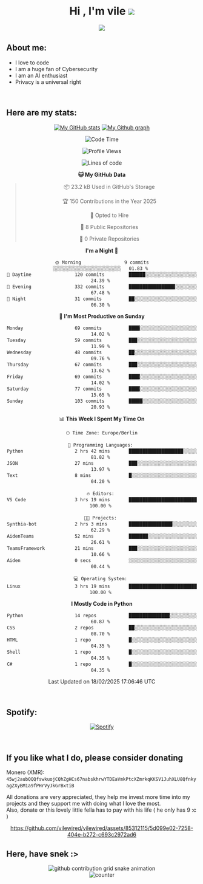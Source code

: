 <h1 align="center">Hi , I'm vile <img src="https://media.giphy.com/media/hvRJCLFzcasrR4ia7z/giphy.gif" width="35"></h1>
<p align="center">
  <a href="https://github.com/viledissociation"><img src="https://readme-typing-svg.demolab.com?font=Roboto+Mono&weight=300&size=28&duration=4000&pause=100&color=C109F7&center=true&vCenter=true&width=580&height=127&lines=I'm+a+programmer;I'm+an+AI+enthusiast;I'm+a+big+fan+of+Neural+Networks;I'm+interested+in+Computer+Science;I+love+Cybersecurity;By+the+way+I+use+Arch+%F0%9F%92%80"></a>
</p>

## About me:

- I love to code
- I am a huge fan of Cybersecurity
- I am an AI enthusiast
- Privacy is a universal right

<br>

## Here are my stats:

<div align="center">
    
 [![My GitHub stats](https://github-readme-stats.vercel.app/api?username=vilewired&count_private=true&show_icons=true&theme=radical)](https://github.com/vilewired)
 [![My Github graph](http://github-profile-summary-cards.vercel.app/api/cards/profile-details?username=vilewired&theme=radical)](https://github.com/vilewired)

<!--START_SECTION:waka-->
![Code Time](http://img.shields.io/badge/Code%20Time-413%20hrs%2048%20mins-blue)

![Profile Views](http://img.shields.io/badge/Profile%20Views-3-blue)

![Lines of code](https://img.shields.io/badge/From%20Hello%20World%20I%27ve%20Written-57.0%20thousand%20lines%20of%20code-blue)

**🐱 My GitHub Data** 

> 📦 23.2 kB Used in GitHub's Storage 
 > 
> 🏆 150 Contributions in the Year 2025
 > 
> 💼 Opted to Hire
 > 
> 📜 8 Public Repositories 
 > 
> 🔑 0 Private Repositories 
 > 
**I'm a Night 🦉** 

```text
🌞 Morning                9 commits           ░░░░░░░░░░░░░░░░░░░░░░░░░   01.83 % 
🌆 Daytime                120 commits         ██████░░░░░░░░░░░░░░░░░░░   24.39 % 
🌃 Evening                332 commits         █████████████████░░░░░░░░   67.48 % 
🌙 Night                  31 commits          ██░░░░░░░░░░░░░░░░░░░░░░░   06.30 % 
```
📅 **I'm Most Productive on Sunday** 

```text
Monday                   69 commits          ████░░░░░░░░░░░░░░░░░░░░░   14.02 % 
Tuesday                  59 commits          ███░░░░░░░░░░░░░░░░░░░░░░   11.99 % 
Wednesday                48 commits          ██░░░░░░░░░░░░░░░░░░░░░░░   09.76 % 
Thursday                 67 commits          ███░░░░░░░░░░░░░░░░░░░░░░   13.62 % 
Friday                   69 commits          ████░░░░░░░░░░░░░░░░░░░░░   14.02 % 
Saturday                 77 commits          ████░░░░░░░░░░░░░░░░░░░░░   15.65 % 
Sunday                   103 commits         █████░░░░░░░░░░░░░░░░░░░░   20.93 % 
```


📊 **This Week I Spent My Time On** 

```text
🕑︎ Time Zone: Europe/Berlin

💬 Programming Languages: 
Python                   2 hrs 42 mins       ████████████████████░░░░░   81.82 % 
JSON                     27 mins             ███░░░░░░░░░░░░░░░░░░░░░░   13.97 % 
Text                     8 mins              █░░░░░░░░░░░░░░░░░░░░░░░░   04.20 % 

🔥 Editors: 
VS Code                  3 hrs 19 mins       █████████████████████████   100.00 % 

🐱‍💻 Projects: 
Synthia-bot              2 hrs 3 mins        ████████████████░░░░░░░░░   62.29 % 
AidenTeams               52 mins             ███████░░░░░░░░░░░░░░░░░░   26.61 % 
TeamsFramework           21 mins             ███░░░░░░░░░░░░░░░░░░░░░░   10.66 % 
Aiden                    0 secs              ░░░░░░░░░░░░░░░░░░░░░░░░░   00.44 % 

💻 Operating System: 
Linux                    3 hrs 19 mins       █████████████████████████   100.00 % 
```

**I Mostly Code in Python** 

```text
Python                   14 repos            ███████████████░░░░░░░░░░   60.87 % 
CSS                      2 repos             ██░░░░░░░░░░░░░░░░░░░░░░░   08.70 % 
HTML                     1 repo              █░░░░░░░░░░░░░░░░░░░░░░░░   04.35 % 
Shell                    1 repo              █░░░░░░░░░░░░░░░░░░░░░░░░   04.35 % 
C#                       1 repo              █░░░░░░░░░░░░░░░░░░░░░░░░   04.35 % 
```




 Last Updated on 18/02/2025 17:06:46 UTC
<!--END_SECTION:waka-->
</div>
<br>

## Spotify:

<div align="center">

[![Spotify](https://whois-hoeless.vercel.app/api/spotify?background_color=0d1117&border_color=090d13)](https://open.spotify.com/user/heanchenhorst)
</div>

<br>

## If you like what I do, please consider donating

Monero (XMR): ```45wj2aubQQQfswkuojCQhZgHCs67nabskhrwYTDEaVmkPtcXZmrkqKKSV1JuhXLU8QfnkyagZXyBM1a9fPHrVyJkGrBxtiB```

All donations are very appreciated, they help me invest more time into my projects and they support me with doing what I love the most.  
Also, donate or this lovely little fella has to pay with his life (  he only has 9 :c  )

<div align="center">


https://github.com/vilewired/vilewired/assets/85312115/5d099e02-7258-404e-b272-c693c2972ad6


</div>

## Here, have snek :>
<div align="center">
<picture>
  <source media="(prefers-color-scheme: dark)" srcset="https://raw.githubusercontent.com/vilewired/vilewired/output/github-contribution-grid-snake-dark.svg">
  <source media="(prefers-color-scheme: light)" srcset="https://raw.githubusercontent.com/vilewired/vilewired/output/github-contribution-grid-snake.svg">
  <img alt="github contribution grid snake animation" src="https://raw.githubusercontent.com/vilewired/vilewired/output/github-contribution-grid-snake.svg">
</div>

<div align="center">
  <img src="https://moe-counter.glitch.me/get/@hoeless_count?theme=rule34" alt="counter" />
</div>
